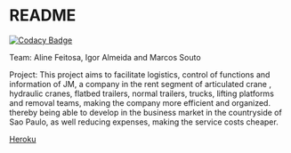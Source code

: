 # README

[![Codacy Badge](https://api.codacy.com/project/badge/Grade/0afccc2669df4ea89398d19c72feaf2e)](https://app.codacy.com/gh/IgorAlmeeida/jm_guindastes?utm_source=github.com&utm_medium=referral&utm_content=IgorAlmeeida/jm_guindastes&utm_campaign=Badge_Grade)

Team: Aline Feitosa, Igor Almeida and Marcos Souto

Project: This project aims to facilitate logistics, control of functions and information of JM, a company in the rent segment of articulated crane , hydraulic cranes, flatbed trailers, normal trailers, trucks, lifting platforms and removal teams, making the company more efficient and organized. thereby being able to develop in the business market in the countryside of Sao Paulo, as well reducing expenses, making the service costs cheaper.

[Heroku](https://jmguindastes.herokuapp.com/)
